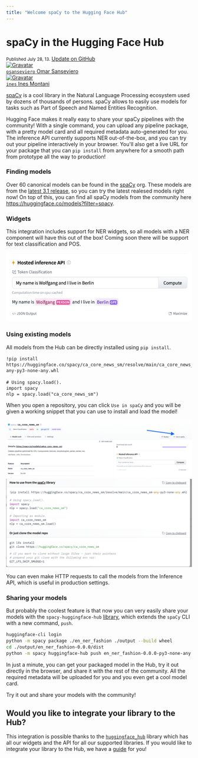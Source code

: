 ```yaml
---
title: "Welcome spaCy to the Hugging Face Hub"
---
```


<h1>
    spaCy in the Hugging Face Hub
</h1>

<div class="blog-metadata">
    <small>Published July 28, 13.</small>
    <a target="_blank" class="btn no-underline text-sm mb-5 font-sans" href="https://github.com/huggingface/blog/blob/master/spacy-in-the-hub.md">
        Update on GitHub
    </a>
</div>

<div class="author-card">
    <a href="/osanseviero">
        <img class="avatar avatar-user" src="https://aeiljuispo.cloudimg.io/v7/https://aeiljuispo.cloudimg.io/v7/https://s3.amazonaws.com/moonup/production/uploads/1622621035602-6032802e1f993496bc14d9e3.jpeg?w=200&h=200&f=face" title="Gravatar">
        <div class="bfc">
            <code>osanseviero</code>
            <span class="fullname">Omar Sanseviero</span>
        </div>
    </a>
    <a href="/ines">
        <img class="avatar avatar-user" src="https://aeiljuispo.cloudimg.io/v7/https://s3.amazonaws.com/moonup/production/uploads/1621945859267-noauth.jpeg?w=200&h=200&f=face" title="Gravatar">
        <div class="bfc">
            <code>ines</code>
            <span class="fullname">Ines Montani</span>
        </div>
    </a>
</div>

[spaCy](https://github.com/explosion/spaCy) is a cool library in the Natural Language Processing ecosystem used by dozens of thousands of persons. spaCy allows to easily use models for tasks such as Part of Speech and Named Entities Recognition.

Hugging Face makes it really easy to share your spaCy pipelines with the community! With a single command, you can upload any pipeline package, with a pretty model card and all required metadata auto-generated for you. The inference API currently supports NER out-of-the-box, and you can try out your pipeline interactively in your browser. You'll also get a live URL for your package that you can `pip install` from anywhere for a smooth path from prototype all the way to production!

### Finding models

Over 60 canonical models can be found in the [spaCy](https://hf.co/spacy) org. These models are from the [latest 3.1 release](https://explosion.ai/blog/spacy-v3-1), so you can try the latest realesed models right now! On top of this, you can find all spaCy models from the community here https://huggingface.co/models?filter=spacy.


### Widgets

This integration includes support for NER widgets, so all models with a NER component will have this out of the box! Coming soon there will be support for text classification and POS.

![widget](assets/23_spacy/widget.jpeg)


### Using existing models

All models from the Hub can be directly installed using `pip install`. 

```
!pip install https://huggingface.co/spacy/ca_core_news_sm/resolve/main/ca_core_news_sm-any-py3-none-any.whl

# Using spacy.load().
import spacy
nlp = spacy.load("ca_core_news_sm")
```

When you open a repository, you can click `Use in spaCy` and you will be given a working snippet that you can use to install and load the model!

![snippet](assets/23_spacy/snippet.png)
![snippet](assets/23_spacy/snippet2.png)

You can even make HTTP requests to call the models from the Inference API, which is useful in production settings.


### Sharing your models

But probably the coolest feature is that now you can very easily share your models with the `spacy-huggingface-hub` [library](https://github.com/explosion/spacy-huggingface-hub), which extends the `spaCy` CLI with a new command, `push`. 

```bash
huggingface-cli login
python -m spacy package ./en_ner_fashion ./output --build wheel
cd ./output/en_ner_fashion-0.0.0/dist
python -m spacy huggingface-hub push en_ner_fashion-0.0.0-py3-none-any.whl
```

In just a minute, you can get your packaged model in the Hub, try it out directly in the browser, and share it with the rest of the community. All the required metadata will be uploaded for you and you even get a cool model card.

Try it out and share your models with the community!

## Would you like to integrate your library to the Hub?

This integration is possible thanks to the [`huggingface_hub`](https://github.com/huggingface/huggingface_hub) library which has all our widgets and the API for all our supported libraries. If you would like to integrate your library to the Hub, we have a [guide](https://huggingface.co/docs/hub/adding-a-library) for you!
